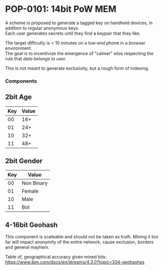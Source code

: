 # POP-0101: 14bit PoW MEM

A scheme is proposed to generate a tagged key on handheld devices,
in addition to regular anonymous keys.  
Each user generates secrets until they find a keypair
that they like.

The target difficulty is < 10 minutes on a low-end phone in a browser environment.  
The goal is to incentivize the emergence of "calmer" silos
respecting the rule that _data belongs to user_.

This is not meant to generate exclusivity, but a rough form of indexing.

### Components

## 2bit Age

| Key | Value |
|-----|-------|
| 00  | 16+   |
| 01  | 24+   |
| 10  | 32+   |
| 11  | 48+   |

## 2bit Gender

| Key | Value      |
|-----|------------|
| 00  | Non Binary |
| 01  | Female     |
| 10  | Male       |
| 11  | Bot        |

## 4-16bit Geohash

This component is scaleable and should not be taken as truth.
Mining it too far will impact anonymity of the entire network,
cause exclusion, borders and general mayhem.

Table of, geographical accuracy given mined bits:  
https://www.ibm.com/docs/en/streams/4.3.0?topic=334-geohashes

